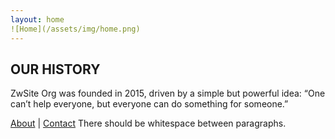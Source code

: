 ```yaml
---
layout: home
![Home](/assets/img/home.png)
---
```


## OUR HISTORY

ZwSite Org was founded in 2015, driven by a simple but powerful idea: “One can’t help everyone, but everyone can do something for someone.” 

[About](./about.html) | [Contact](./contact)
There should be whitespace between paragraphs.
